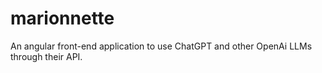 # marionnette
An angular front-end application to use ChatGPT and other OpenAi LLMs through their API.
